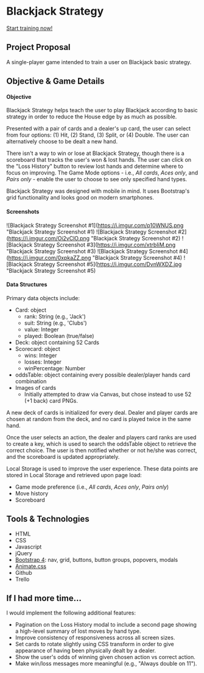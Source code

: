 # Blackjack Strategy
[Start training now!](https://graemeerickson.github.io/blackjack_strategy/ "Play now")

## Project Proposal
A single-player game intended to train a user on Blackjack basic strategy.

## Objective & Game Details
#### Objective
Blackjack Strategy helps teach the user to play Blackjack according to basic strategy in order to reduce the House edge by as much as possible.

Presented with a pair of cards and a dealer's up card, the user can select from four options: (1) Hit, (2) Stand, (3) Split, or (4) Double. The user can alternatively choose to be dealt a new hand.

There isn't a way to win or lose at Blackjack Strategy, though there is a scoreboard that tracks the user's won & lost hands. The user can click on the "Loss History" button to review lost hands and determine where to focus on improving. The Game Mode options - i.e., _All cards_, _Aces only_, and _Pairs only_ - enable the user to choose to see only specified hand types.

Blackjack Strategy was designed with mobile in mind. It uses Bootstrap's grid functionality and looks good on modern smartphones.

#### Screenshots
![Blackjack Strategy Screenshot #1](https://i.imgur.com/p10WNUS.png "Blackjack Strategy Screenshot #1)
![Blackjack Strategy Screenshot #2](https://i.imgur.com/Oi2vClO.png "Blackjack Strategy Screenshot #2)
![Blackjack Strategy Screenshot #3](https://i.imgur.com/xtrbIiM.png "Blackjack Strategy Screenshot #3)
![Blackjack Strategy Screenshot #4](https://i.imgur.com/0xpkaZZ.png "Blackjack Strategy Screenshot #4)
![Blackjack Strategy Screenshot #5](https://i.imgur.com/DvnWXDZ.jpg "Blackjack Strategy Screenshot #5)

#### Data Structures
Primary data objects include:
* Card: object
	* rank: String (e.g., 'Jack')
	* suit: String (e.g., 'Clubs')
	* value: Integer
	* played: Boolean (true/false)
* Deck: object containing 52 Cards
* Scorecard: object
	* wins: Integer
	* losses: Integer
	* winPercentage: Number
* oddsTable: object containing every possible dealer/player hands card combination
* Images of cards
	* Initially attempted to draw via Canvas, but chose instead to use 52 (+1 back) card PNGs.
	
A new deck of cards is initialized for every deal. Dealer and player cards are chosen at random from the deck, and no card is played twice in the same hand.

Once the user selects an action, the dealer and players card ranks are used to create a key, which is used to search the oddsTable object to retrieve the correct choice. The user is then notified whether or not he/she was correct, and the scoreboard is updated appropriately.

Local Storage is used to improve the user experience. These data points are stored in Local Storage and retrieved upon page load:
* Game mode preference (i.e., _All cards_, _Aces only_, _Pairs only_)
* Move history
* Scoreboard

## Tools & Technologies
* HTML
* CSS
* Javascript
* jQuery
* [Bootstrap 4](https://getbootstrap.com/ "Bootstrap"): nav, grid, buttons, button groups, popovers, modals
* [Animate.css](https://daneden.github.io/animate.css/ "Animate.css")
* Github
* Trello

## If I had more time...
I would implement the following additional features:
* Pagination on the Loss History modal to include a second page showing a high-level summary of lost moves by hand type.
* Improve consistency of responsiveness across all screen sizes.
* Set cards to rotate slightly using CSS transform in order to give appearance of having been physically dealt by a dealer.
* Show the user's odds of winning given chosen action vs correct action.
* Make win/loss messages more meaningful (e.g., "Always double on 11").
